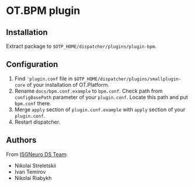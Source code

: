 # OT.BPM plugin

## Installation

Extract package to `$OTP_HOME/dispatcher/plugins/plugin-bpm`.

## Configuration

1. Find `'plugin.conf` file in `$OTP_HOME/dispatcher/plugins/smallplugin-core` of your installation of OT.Platform.
2. Rename `docs/bpm.conf.example` to `bpm.conf`. Check path from `configBasePath` parameter of your `plugin.conf`. Locate this path and put `bpm.conf` there.
3. Merge `apply` section of `plugin.conf.example` with `apply` section of your `plugin.conf`. 
4. Restart dispatcher.

## Authors

From [ISGNeuro DS Team](https://github.com/orgs/ISGNeuroTeam/teams/ds):

- Nikolai Streletskii
- Ivan Temirov
- Nikolai Riabykh

